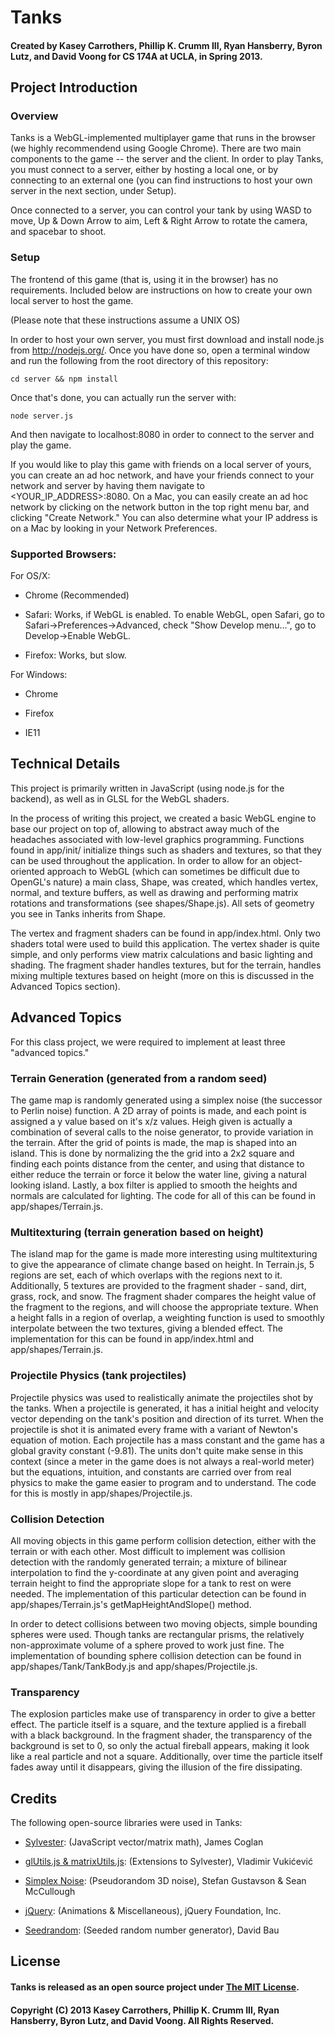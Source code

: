 # Tanks

#### Created by Kasey Carrothers, Phillip K. Crumm III, Ryan Hansberry, Byron Lutz, and David Voong for CS 174A at UCLA, in Spring 2013.


## Project Introduction

### Overview

Tanks is a WebGL-implemented multiplayer game that runs in the browser (we highly recommendend using Google Chrome). There are two
main components to the game -- the server and the client. In order to play Tanks, you must connect to a server, either by hosting
a local one, or by connecting to an external one (you can find instructions to host your own server in the next section, under Setup).

Once connected to a server, you can control your tank by using WASD to move, Up & Down Arrow to aim, Left & Right Arrow to rotate
the camera, and spacebar to shoot.

### Setup

The frontend of this game (that is, using it in the browser) has no requirements. Included below are instructions on how to
create your own local server to host the game.

(Please note that these instructions assume a UNIX OS)

In order to host your own server, you must first download and install node.js from http://nodejs.org/. Once you have done so,
open a terminal window and run the following from the root directory of this repository:

    cd server && npm install

Once that's done, you can actually run the server with:

    node server.js

And then navigate to localhost:8080 in order to connect to the server and play the game.

If you would like to play this game with friends on a local server of yours, you can create an ad hoc network, and have your friends
connect to your network and server by having them navigate to <YOUR_IP_ADDRESS>:8080. On a Mac, you can easily create an ad hoc network
by clicking on the network button in the top right menu bar, and clicking "Create Network." You can also determine what your IP address
is on a Mac by looking in your Network Preferences.

### Supported Browsers:

For OS/X:

* Chrome (Recommended)

* Safari: Works, if WebGL is enabled. To enable WebGL, open Safari, go to Safari->Preferences->Advanced, check "Show Develop menu...", go to Develop->Enable WebGL.

* Firefox: Works, but slow.

For Windows:

* Chrome

* Firefox

* IE11


## Technical Details

This project is primarily written in JavaScript (using node.js for the backend), as well as in GLSL for the WebGL shaders.

In the process of writing this project, we created a basic WebGL engine to base our project on top of, allowing to abstract away
much of the headaches associated with low-level graphics programming. Functions found in app/init/ initialize things such as shaders
and textures, so that they can be used throughout the application. In order to allow for an object-oriented approach to WebGL (which
can sometimes be difficult due to OpenGL's nature) a main class, Shape, was created, which handles vertex, normal, and texture buffers,
as well as drawing and performing matrix rotations and transformations (see shapes/Shape.js). All sets of geometry you see in Tanks
inherits from Shape.

The vertex and fragment shaders can be found in app/index.html. Only two shaders total were used to build this application. The vertex shader
is quite simple, and only performs view matrix calculations and basic lighting and shading. The fragment shader handles textures, but for the
terrain, handles mixing multiple textures based on height (more on this is discussed in the Advanced Topics section).


## Advanced Topics

For this class project, we were required to implement at least three "advanced topics."

### Terrain Generation (generated from a random seed)

The game map is randomly generated using a simplex noise (the successor to Perlin noise) function. A 2D array of points
is made, and each point is assigned a y value based on it's x/z values. Heigh given is actually a combination of several calls
to the noise generator, to provide variation in the terrain. After the grid of points is made, the map is shaped into an island.
This is done by normalizing the the grid into a 2x2 square and finding each points distance from the center, and using that distance
to either reduce the terrain or force it below the water line, giving a natural looking island. Lastly, a box filter is applied to smooth
the heights and normals are calculated for lighting. The code for all of this can be found in app/shapes/Terrain.js.

### Multitexturing (terrain generation based on height)

The island map for the game is made more interesting using multitexturing to give the appearance of climate change based on height.
In Terrain.js, 5 regions are set, each of which overlaps with the regions next to it. Additionally, 5 textures are provided to the fragment
shader - sand, dirt, grass, rock, and snow. The fragment shader compares the height value of the fragment to the regions, and will choose the
appropriate texture. When a height falls in a region of overlap, a weighting function is used to smoothly interpolate between the two textures,
giving a blended effect. The implementation for this can be found in app/index.html and app/shapes/Terrain.js.

### Projectile Physics (tank projectiles)

Projectile physics was used to realistically animate the projectiles shot by the tanks. When a projectile is generated, it
has a initial height and velocity vector depending on the tank's position and direction of its turret. When the projectile
is shot it is animated every frame with a variant of Newton's equation of motion. Each projectile has a mass constant and
the game has a global gravity constant (-9.81). The units don't quite make sense in this context (since a meter in the game
does is not always a real-world meter) but the equations, intuition, and constants are carried over from real physics to
make the game easier to program and to understand. The code for this is mostly in app/shapes/Projectile.js.

### Collision Detection

All moving objects in this game perform collision detection, either with the terrain or with each other. Most difficult
to implement was collision detection with the randomly generated terrain; a mixture of bilinear interpolation to find the
y-coordinate at any given point and averaging terrain height to find the appropriate slope for a tank to rest on were needed.
The implementation of this particular detection can be found in app/shapes/Terrain.js's getMapHeightAndSlope() method.

In order to detect collisions between two moving objects, simple bounding spheres were used. Though tanks are rectangular prisms,
the relatively non-approximate volume of a sphere proved to work just fine. The implementation of bounding sphere collision detection
can be found in app/shapes/Tank/TankBody.js and app/shapes/Projectile.js.

### Transparency

The explosion particles make use of transparency in order to give a better effect. The particle itself is a square, and the texture
applied is a fireball with a black background. In the fragment shader, the transparency of the background is set to 0, so only the actual
fireball appears, making it look like a real particle and not a square. Additionally, over time the particle itself fades away until it disappears,
giving the illusion of the fire dissipating.


## Credits

The following open-source libraries were used in Tanks:

* [Sylvester](http://sylvester.jcoglan.com/): (JavaScript vector/matrix math), James Coglan

* [glUtils.js & matrixUtils.js](http://blog.vlad1.com/): (Extensions to Sylvester), Vladimir Vukićević

* [Simplex Noise](https://gist.github.com/banksean/304522): (Pseudorandom 3D noise), Stefan Gustavson & Sean McCullough

* [jQuery](http://jquery.com/): (Animations & Miscellaneous), jQuery Foundation, Inc.

* [Seedrandom](http://davidbau.com/archives/2010/01/30/random_seeds_coded_hints_and_quintillions.html): (Seeded random number generator), David Bau


## License

#### Tanks is released as an open source project under [The MIT License](https://github.com/pcrumm/tank-project/blob/explosions/LICENSE).

#### Copyright (C) 2013 Kasey Carrothers, Phillip K. Crumm III, Ryan Hansberry, Byron Lutz, and David Voong. All Rights Reserved.
